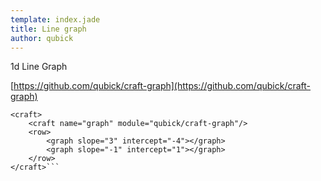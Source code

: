 ```yaml
---
template: index.jade
title: Line graph
author: qubick
---
```


1d Line Graph

[https://github.com/qubick/craft-graph](https://github.com/qubick/craft-graph)

```craftml
<craft>
    <craft name="graph" module="qubick/craft-graph"/>
    <row>
	 	<graph slope="3" intercept="-4"></graph>
	 	<graph slope="-1" intercept="1"></graph>
    </row>
</craft>```
